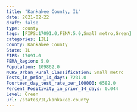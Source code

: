 ```yaml
---
title: "Kankakee County, IL"
date: 2021-02-22
draft: false
type: county
tags: [FIPS:17091.0,FEMA:5.0,Small metro,Green]
categories: [IL]
County: Kankakee County
State: IL
FIPS: 17091.0
FEMA_Region: 5.0
Population: 109862.0
NCHS_Urban_Rural_Classification: Small metro
Tests_in_prior_14_days: 7231.0
Fourteen_day_test_rate_per_100000: 6582.0
Percent_Positivity_in_prior_14_days: 0.044
Level: Green
url: /states/IL/kankakee-county
---
```



